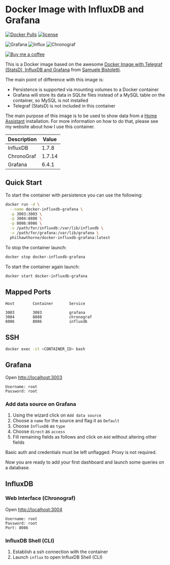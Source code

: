 # Docker Image with InfluxDB and Grafana

[![Docker Pulls](https://img.shields.io/docker/pulls/philhawthorne/docker-influxdb-grafana.svg)](https://dockerhub.com/philhawthorne/docker-influxdb-grafana) [![license](https://img.shields.io/github/license/philhawthorne/docker-influxdb-grafana.svg)](https://dockerhub.com/philhawthorne/docker-influxdb-grafana)

![Grafana][grafana-version] ![Influx][influx-version] ![Chronograf][chronograf-version]

[![Buy me a coffee][buymeacoffee-icon]][buymeacoffee]


This is a Docker image based on the awesome [Docker Image with Telegraf (StatsD), InfluxDB and Grafana](https://github.com/samuelebistoletti/docker-statsd-influxdb-grafana) from [Samuele Bistoletti](https://github.com/samuelebistoletti).

The main point of difference with this image is:

* Persistence is supported via mounting volumes to a Docker container
* Grafana will store its data in SQLite files instead of a MySQL table on the container, so MySQL is not installed
* Telegraf (StatsD) is not included in this container

The main purpose of this image is to be used to show data from a [Home Assistant](https://home-assistant.io) installation. For more information on how to do that, please see my website about how I use this container.

| Description  | Value   |
|--------------|---------|
| InfluxDB     | 1.7.8   |
| ChronoGraf   | 1.7.14  |
| Grafana      | 6.4.1   |

## Quick Start

To start the container with persistence you can use the following:

```sh
docker run -d \
  --name docker-influxdb-grafana \
  -p 3003:3003 \
  -p 3004:8888 \
  -p 8086:8086 \
  -v /path/for/influxdb:/var/lib/influxdb \
  -v /path/for/grafana:/var/lib/grafana \
  philhawthorne/docker-influxdb-grafana:latest
```

To stop the container launch:

```sh
docker stop docker-influxdb-grafana
```

To start the container again launch:

```sh
docker start docker-influxdb-grafana
```

## Mapped Ports

```
Host		Container		Service

3003		3003			grafana
3004		8888			chronograf
8086		8086			influxdb
```
## SSH

```sh
docker exec -it <CONTAINER_ID> bash
```

## Grafana

Open <http://localhost:3003>

```
Username: root
Password: root
```

### Add data source on Grafana

1. Using the wizard click on `Add data source`
2. Choose a `name` for the source and flag it as `Default`
3. Choose `InfluxDB` as `type`
4. Choose `direct` as `access`
5. Fill remaining fields as follows and click on `Add` without altering other fields

Basic auth and credentials must be left unflagged. Proxy is not required.

Now you are ready to add your first dashboard and launch some queries on a database.

## InfluxDB

### Web Interface (Chronograf)

Open <http://localhost:3004>

```
Username: root
Password: root
Port: 8086
```

### InfluxDB Shell (CLI)

1. Establish a ssh connection with the container
2. Launch `influx` to open InfluxDB Shell (CLI)

[buymeacoffee-icon]: https://www.buymeacoffee.com/assets/img/guidelines/download-assets-sm-2.svg
[buymeacoffee]: https://www.buymeacoffee.com/philhawthorne

[grafana-version]: https://img.shields.io/badge/Grafana-6.4.1-brightgreen
[influx-version]: https://img.shields.io/badge/Influx-1.7.8-brightgreen
[chronograf-version]: https://img.shields.io/badge/Chronograf-1.7.14-brightgreen